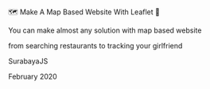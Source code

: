 🗺️ Make A Map Based Website With Leaflet 🗾

You can make almost any solution with map based website

from searching restaurants to tracking your girlfriend

SurabayaJS

February 2020
